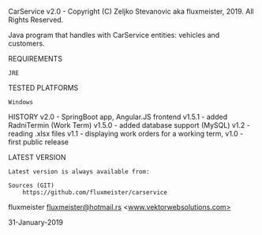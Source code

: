 CarService v2.0 - Copyright (C)  Zeljko Stevanovic aka fluxmeister, 2019. All Rights Reserved.

Java program that handles with CarService entities: vehicles and customers.


REQUIREMENTS

	JRE


TESTED PLATFORMS

	Windows 


HISTORY
    v2.0    - SpringBoot app, Angular.JS frontend
    v1.5.1	- added RadniTermin (Work Term)
	v1.5.0	- added database support (MySQL)
    v1.2	- reading .xlsx files
	v1.1	- displaying work orders for a working term,
	v1.0	- first public release


LATEST VERSION

	Latest version is always available from:

	Sources (GIT)
		https://github.com/fluxmeister/carservice


fluxmeister <fluxmeister@hotmail.rs> <www.vektorwebsolutions.com>

31-January-2019
